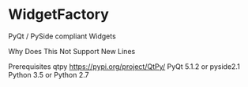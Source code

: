 # WidgetFactory
PyQt / PySide compliant Widgets

Why
Does
This
Not
Support
New
Lines

Prerequisites
	qtpy
		https://pypi.org/project/QtPy/
	PyQt 5.1.2 or pyside2.1
	Python 3.5 or Python 2.7
